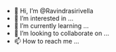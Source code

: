 - 👋 Hi, I’m @Ravindrasirivella
- 👀 I’m interested in ...
- 🌱 I’m currently learning ...
- 💞️ I’m looking to collaborate on ...
- 📫 How to reach me ...

<!---
Ravindrasirivella/Ravindrasirivella is a ✨ special ✨ repository because its `README.md` (this file) appears on your GitHub profile.
You can click the Preview link to take a look at your changes.
--->
